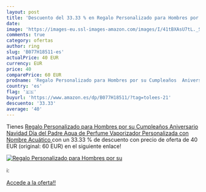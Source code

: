 ```yaml
---
layout: post
title: 'Descuento del 33.33 % en Regalo Personalizado para Hombres por su'
date: 
image: 'https://images-eu.ssl-images-amazon.com/images/I/41tBXAsU7tL._SL200_.jpg'
comments: true
category: ofertas
author: ring
slug: 'B077H18511-es'
actualPrice: 40 EUR
currency: EUR
price: 40
comparePrice: 60 EUR
prodname: 'Regalo Personalizado para Hombres por su Cumpleaños  Aniversario  Navidad  Día del Padre  Aqua de Perfume Vaporizador Personalizada con Nombre  Acuático '
country: 'es'
flag: '🇪🇸'
buyurl: 'https://www.amazon.es/dp/B077H18511/?tag=tolees-21'
descuento: '33.33'
average: '40'
---
```


Tienes [Regalo Personalizado para Hombres por su Cumpleaños  Aniversario  Navidad  Día del Padre  Aqua de Perfume Vaporizador Personalizada con Nombre  Acuático ](https://www.amazon.es/dp/B077H18511/?tag=tolees-21) con un 33.33 % de descuento con precio de oferta de 40 EUR (original: 60 EUR) en el siguiente enlace!

[![Regalo Personalizado para Hombres por su](https://images-eu.ssl-images-amazon.com/images/I/41tBXAsU7tL._SL200_.jpg)](https://www.amazon.es/dp/B077H18511/?tag=tolees-21)

ℹ️:


[Accede a la oferta!!](https://www.amazon.es/dp/B077H18511/?tag=tolees-21)
